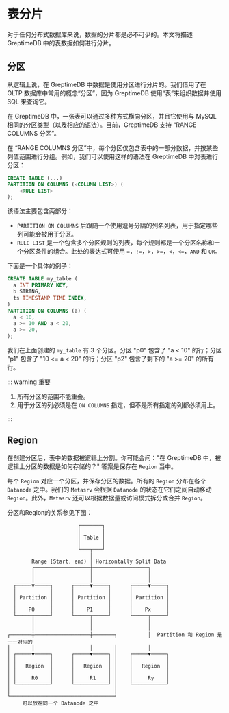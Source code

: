 # 表分片

对于任何分布式数据库来说，数据的分片都是必不可少的。本文将描述 GreptimeDB 中的表数据如何进行分片。

## 分区

从逻辑上说，在 GreptimeDB 中数据是使用分区进行分片的。我们借用了在 OLTP 数据库中常用的概念“分区”，因为 GreptimeDB 使用“表”来组织数据并使用 SQL 来查询它。

在 GreptimeDB 中，一张表可以通过多种方式横向分区，并且它使用与 MySQL 相同的分区类型（以及相应的语法）。目前，GreptimeDB 支持 “RANGE COLUMNS 分区”。

在 “RANGE COLUMNS 分区”中，每个分区仅包含表中的一部分数据，并按某些列值范围进行分组。例如，我们可以使用这样的语法在 GreptimeDB 中对表进行分区：

```sql
CREATE TABLE (...)
PARTITION ON COLUMNS (<COLUMN LIST>) (
    <RULE LIST>
);
```

该语法主要包含两部分：
- `PARTITION ON COLUMNS` 后跟随一个使用逗号分隔的列名列表，用于指定哪些列可能会被用于分区。
- `RULE LIST` 是一个包含多个分区规则的列表，每个规则都是一个分区名称和一个分区条件的组合。此处的表达式可使用 `=`，`!=`，`>`，`>=`，`<`，`<=`，`AND` 和 `OR`。

下面是一个具体的例子：

```sql
CREATE TABLE my_table (
  a INT PRIMARY KEY,
  b STRING,
  ts TIMESTAMP TIME INDEX,
)
PARTITION ON COLUMNS (a) (
  a < 10,
  a >= 10 AND a < 20,
  a >= 20,
);
```

我们在上面创建的 `my_table` 有 3 个分区。分区 "p0" 包含了 "a < 10" 的行；分区 "p1" 包含了 "10 <= a < 20" 的行；分区 "p2" 包含了剩下的 "a >= 20" 的所有行。

::: warning 重要

1. 所有分区的范围不能重叠。
2. 用于分区的列必须是在 `ON COLUMNS` 指定，但不是所有指定的列都必须用上。

:::

## Region

在创建分区后，表中的数据被逻辑上分割。你可能会问："在 GreptimeDB 中，被逻辑上分区的数据是如何存储的？" 答案是保存在 `Region` 当中。

每个 `Region` 对应一个分区，并保存分区的数据。所有的 `Region` 分布在各个 `Datanode` 之中。我们的 `Metasrv` 会根据 `Datanode`
的状态在它们之间自动移动 `Region`。此外，`Metasrv` 还可以根据数据量或访问模式拆分或合并 `Region`。

分区和Region的关系参见下图：

```text
                       ┌───────┐
                       │       │
                       │ Table │
                       │       │
                       └───┬───┘
                           │
        Range [Start, end) │ Horizontally Split Data
        ┌──────────────────┼──────────────────┐
        │                  │                  │
        │                  │                  │
  ┌─────▼─────┐      ┌─────▼─────┐      ┌─────▼─────┐
  │           │      │           │      │           │
  │ Partition │      │ Partition │      │ Partition │
  │           │      │           │      │           │
  │    P0     │      │    P1     │      │    Px     │
  └─────┬─────┘      └─────┬─────┘      └─────┬─────┘
        │                  │                  │
        │                  │                  │  
┌───────┼──────────────────┼───────┐          │  Partition 和 Region 是一一对应的
│       │                  │       │          │
│ ┌─────▼─────┐      ┌─────▼─────┐ │    ┌─────▼─────┐
│ │           │      │           │ │    │           │
│ │   Region  │      │   Region  │ │    │   Region  │
│ │           │      │           │ │    │           │
│ │     R0    │      │     R1    │ │    │     Ry    │
│ └───────────┘      └───────────┘ │    └───────────┘
│                                  │
└──────────────────────────────────┘
     可以放在同一个 Datanode 之中
```
